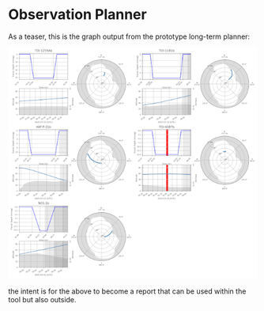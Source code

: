 # Observation Planner

As a teaser, this is the graph output from the prototype long-term planner:

![Example of the comparator star finder tool in action](images/planner/example_plan_graph.png)

the intent is for the above to become a report that can be used within
the tool but also outside.
